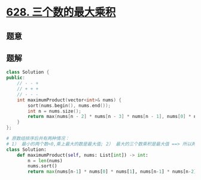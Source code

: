 #  [628. 三个数的最大乘积](https://leetcode.cn/problems/maximum-product-of-three-numbers/)

## 题意



## 题解



```c++
class Solution {
public:
    // - - +
    // + + +
    // - - -
    int maximumProduct(vector<int>& nums) {
        sort(nums.begin(), nums.end());
        int n = nums.size();
        return max(nums[n - 2] * nums[n - 3] * nums[n - 1], nums[0] * nums[1] * nums[n - 1]);
    }
};
```



```python
# 原数组排序后共有两种情况：
# 1） 最小的两个数<0,乘上最大的数是最大值; 2） 最大的三个数乘积是最大值 ==> 所以两者取max即可。
class Solution:
    def maximumProduct(self, nums: List[int]) -> int:
        n = len(nums)
        nums.sort()    
        return max(nums[n-1] * nums[0] * nums[1], nums[n-1] * nums[n-2] * nums[n-3])
```

